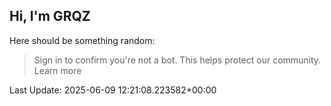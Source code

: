 ## Hi, I'm GRQZ
Here should be something random:  
> Sign in to confirm you're not a bot. This helps protect our community. Learn more


Last Update: 2025-06-09 12:21:08.223582+00:00
